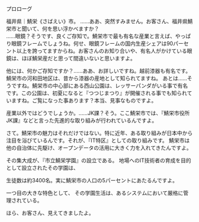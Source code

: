 プロローグ

福井県｜鯖栄《さばえい》市。
……ああ、突然すみません。お客さん、福井県鯖栄市と聞いて、何を思い浮かべますか？  
……眼鏡？そうです、良くご存知で。鯖栄市で最も有名な産業と言えば、やっぱり眼鏡フレームでしょうね。何せ、眼鏡フレームの国内生産シェアは90パーセント以上を誇ってますからね。お客さんのお知り合いや、有名人がかけている眼鏡は、ほぼ鯖栄産だと思って間違いないと思いますよ。

他には、何かご存知ですか？……ああ、お詳しいですね。越前漆器も有名です。鯖栄市の河和田地区は、昔から漆器の産地として知られてますね。
あとは……そうですね。鯖栄市の中心部にある西山公園は、レッサーパンダがいる事で有名です。この公園は、初夏になると『つつじまつり』が開催される事でも知られていますね。ご覧になった事あります？本当、見事なものですよ。

産業以外ではどうでしょうか。……JK課？そう。ここ鯖栄市では、『鯖栄市役所JK課』などと言った先進的な取り組みが行われているんですよ。


さて。鯖栄市の魅力はそれだけではない。特に近年、ある取り組みが日本中から注目を浴びているんです。それが、『IT特区』としての取り組みです。
鯖栄市は他の自治体に先駆け、オープンデータの活用に大きく力を入れてきたんですよ。

その集大成が、『市立鯖栄学園』の設立である。
地場へのIT技術者の育成を目的として設立されたその学園は、

生徒数は約3400名。実に鯖栄市の人口の5パーセントにあたるんですよ。

一つ目の大きな特色として、
その学園生活は、あるシステムにおいて厳格に管理されている。




ほら、お客さん、見えてきましたよ。








